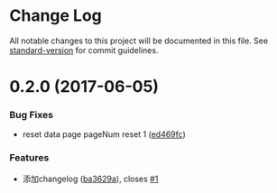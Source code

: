 # Change Log

All notable changes to this project will be documented in this file. See [standard-version](https://github.com/conventional-changelog/standard-version) for commit guidelines.

<a name="0.2.0"></a>
# 0.2.0 (2017-06-05)


### Bug Fixes

* reset data page pageNum reset 1 ([ed469fc](https://github.com/heyui/heyui-demo/commit/ed469fc))


### Features

* 添加changelog ([ba3629a](https://github.com/heyui/heyui-demo/commit/ba3629a)), closes [#1](https://github.com/heyui/heyui-demo/issues/1)
